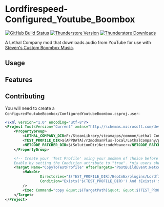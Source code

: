# Lordfirespeed-Configured_Youtube_Boombox

[![GitHub Build Status](https://img.shields.io/github/actions/workflow/status/lordfirespeed/configuredyoutubeboombox/build.yml?style=for-the-badge&logo=github)](https://github.com/Lordfirespeed/ConfiguredYoutubeBoombox/actions/workflows/build.yml)
[![Thunderstore Version](https://img.shields.io/thunderstore/v/Lordfirespeed/Configured_Youtube_Boombox?style=for-the-badge&logo=thunderstore&logoColor=white)](https://thunderstore.io/c/lethal-company/p/Lordfirespeed/Configured_Youtube_Boombox/)
[![Thunderstore Downloads](https://img.shields.io/thunderstore/dt/Lordfirespeed/Configured_Youtube_Boombox?style=for-the-badge&logo=thunderstore&logoColor=white)](https://thunderstore.io/c/lethal-company/p/Lordfirespeed/Configured_Youtube_Boombox/)

A Lethal Company mod that downloads audio from YouTube for use with 
[Steven's Custom Boombox Music](https://thunderstore.io/c/lethal-company/p/Steven/Custom_Boombox_Music/).

## Usage

## Features

## Contributing

You will need to create a `ConfiguredYoutubeBoombox/ConfiguredYoutubeBoombox.csproj.user`:

```xml
<?xml version="1.0" encoding="utf-8"?>
<Project ToolsVersion="Current" xmlns="http://schemas.microsoft.com/developer/msbuild/2003">
    <PropertyGroup>
        <LETHAL_COMPANY_DIR>F:/SteamLibrary/steamapps/common/Lethal Company</LETHAL_COMPANY_DIR>
        <TEST_PROFILE_DIR>$(APPDATA)/r2modmanPlus-local/LethalCompany/profiles/Test Configured YT Boombox</TEST_PROFILE_DIR>
        <NETCODE_PATCHER_DIR>$(SolutionDir)NetcodeWeaver</NETCODE_PATCHER_DIR>
    </PropertyGroup>

    <!-- Create your 'Test Profile' using your modman of choice before enabling this. 
    Enable by setting the Condition attribute to "true". *nix users should switch out `copy` for `cp`. -->
    <Target Name="CopyToTestProfile" AfterTargets="PostBuildEvent;NetcodeWeave" Condition="false">
        <MakeDir
                Directories="$(TEST_PROFILE_DIR)/BepInEx/plugins/Lordfirespeed-Configured_Youtube_Boombox"
                Condition="Exists('$(TEST_PROFILE_DIR)') And !Exists('$(TEST_PROFILE_DIR)/BepInEx/plugins/Lordfirespeed-Configured_Youtube_Boombox')"
        />
        <Exec Command="copy &quot;$(TargetPath)&quot; &quot;$(TEST_PROFILE_DIR)/BepInEx/plugins/Lordfirespeed-Configured_Youtube_Boombox/&quot;" />
    </Target>
</Project>
```
